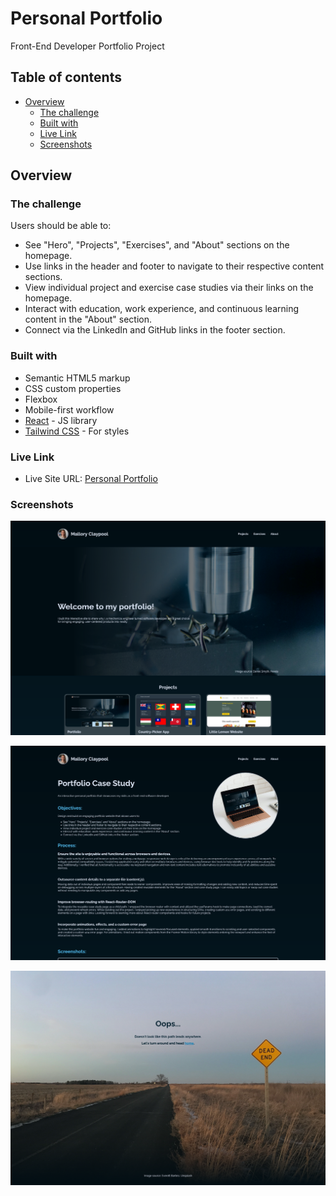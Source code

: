 # Personal Portfolio
 Front-End Developer Portfolio Project

## Table of contents

- [Overview](#overview)
  - [The challenge](#the-challenge)
  - [Built with](#built-with)
  - [Live Link](#live-link)
  - [Screenshots](#screenshot)

## Overview

### The challenge

Users should be able to:

- See "Hero", "Projects", "Exercises", and "About" sections on the homepage.
- Use links in the header and footer to navigate to their respective content sections.
- View individual project and exercise case studies via their links on the homepage.
- Interact with education, work experience, and continuous learning content in the "About" section.
- Connect via the LinkedIn and GitHub links in the footer section.

### Built with

- Semantic HTML5 markup
- CSS custom properties
- Flexbox
- Mobile-first workflow
- [React](https://reactjs.org/) - JS library
- [Tailwind CSS](https://tailwindcss.com/) - For styles

### Live Link
- Live Site URL: [Personal Portfolio](https://mjclaypool.github.io/Personal-Portfolio/)

### Screenshots
![](./src/assets/case-study--portfolio-homepage.png)

![](./src/assets/case-study--portfolio-case-study.png)

![](./src/assets/case-study--portfolio-error-page.png)